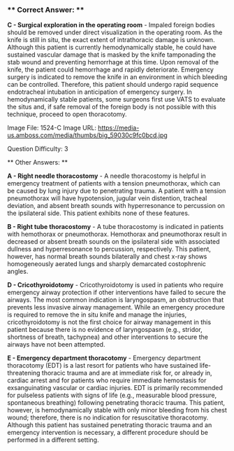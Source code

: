 ### ** Correct Answer: **

**C - Surgical exploration in the operating room** - Impaled foreign bodies should be removed under direct visualization in the operating room. As the knife is still in situ, the exact extent of intrathoracic damage is unknown. Although this patient is currently hemodynamically stable, he could have sustained vascular damage that is masked by the knife tamponading the stab wound and preventing hemorrhage at this time. Upon removal of the knife, the patient could hemorrhage and rapidly deteriorate. Emergency surgery is indicated to remove the knife in an environment in which bleeding can be controlled. Therefore, this patient should undergo rapid sequence endotracheal intubation in anticipation of emergency surgery. In hemodynamically stable patients, some surgeons first use VATS to evaluate the situs and, if safe removal of the foreign body is not possible with this technique, proceed to open thoracotomy.

Image File: 1524-C
Image URL: https://media-us.amboss.com/media/thumbs/big_59030c9fc0bcd.jpg

Question Difficulty: 3

** Other Answers: **

**A - Right needle thoracostomy** - A needle thoracostomy is helpful in emergency treatment of patients with a tension pneumothorax, which can be caused by lung injury due to penetrating trauma. A patient with a tension pneumothorax will have hypotension, jugular vein distention, tracheal deviation, and absent breath sounds with hyperresonance to percussion on the ipsilateral side. This patient exhibits none of these features.

**B - Right tube thoracostomy** - A tube thoracostomy is indicated in patients with hemothorax or pneumothorax. Hemothorax and pneumothorax result in decreased or absent breath sounds on the ipsilateral side with associated dullness and hyperresonance to percussion, respectively. This patient, however, has normal breath sounds bilaterally and chest x-ray shows homogeneously aerated lungs and sharply demarcated costophrenic angles.

**D - Cricothyroidotomy** - Cricothyroidotomy is used in patients who require emergency airway protection if other interventions have failed to secure the airways. The most common indication is laryngospasm, an obstruction that prevents less invasive airway management. While an emergency procedure is required to remove the in situ knife and manage the injuries, cricothyroidotomy is not the first choice for airway management in this patient because there is no evidence of laryngospasm (e.g., stridor, shortness of breath, tachypnea) and other interventions to secure the airways have not been attempted.

**E - Emergency department thoracotomy** - Emergency department thoracotomy (EDT) is a last resort for patients who have sustained life-threatening thoracic trauma and are at immediate risk for, or already in, cardiac arrest and for patients who require immediate hemostasis for exsanguinating vascular or cardiac injuries. EDT is primarily recommended for pulseless patients with signs of life (e.g., measurable blood pressure, spontaneous breathing) following penetrating thoracic trauma. This patient, however, is hemodynamically stable with only minor bleeding from his chest wound; therefore, there is no indication for resuscitative thoracotomy. Although this patient has sustained penetrating thoracic trauma and an emergency intervention is necessary, a different procedure should be performed in a different setting.

